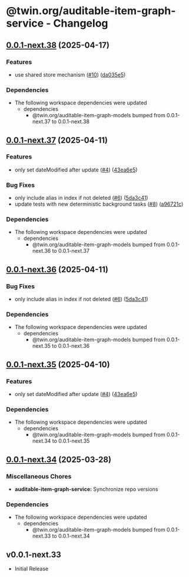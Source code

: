 # @twin.org/auditable-item-graph-service - Changelog

## [0.0.1-next.38](https://github.com/twinfoundation/auditable-item-graph/compare/auditable-item-graph-service-v0.0.1-next.37...auditable-item-graph-service-v0.0.1-next.38) (2025-04-17)


### Features

* use shared store mechanism ([#10](https://github.com/twinfoundation/auditable-item-graph/issues/10)) ([da035e5](https://github.com/twinfoundation/auditable-item-graph/commit/da035e5eb8f157482b4eb2bdbc689c6c0647ff7d))


### Dependencies

* The following workspace dependencies were updated
  * dependencies
    * @twin.org/auditable-item-graph-models bumped from 0.0.1-next.37 to 0.0.1-next.38

## [0.0.1-next.37](https://github.com/twinfoundation/auditable-item-graph/compare/auditable-item-graph-service-v0.0.1-next.36...auditable-item-graph-service-v0.0.1-next.37) (2025-04-11)


### Features

* only set dateModified after update ([#4](https://github.com/twinfoundation/auditable-item-graph/issues/4)) ([43ea6e5](https://github.com/twinfoundation/auditable-item-graph/commit/43ea6e5f2d0b9181a80f0bf2935db64b3263839a))


### Bug Fixes

* only include alias in index if not deleted ([#6](https://github.com/twinfoundation/auditable-item-graph/issues/6)) ([5da3c41](https://github.com/twinfoundation/auditable-item-graph/commit/5da3c419fafa2afefd34b1c570d103012b888a75))
* update tests with new deterministic background tasks ([#8](https://github.com/twinfoundation/auditable-item-graph/issues/8)) ([a96721c](https://github.com/twinfoundation/auditable-item-graph/commit/a96721c28128781f9cbd983d013dcf4c5542158c))


### Dependencies

* The following workspace dependencies were updated
  * dependencies
    * @twin.org/auditable-item-graph-models bumped from 0.0.1-next.36 to 0.0.1-next.37

## [0.0.1-next.36](https://github.com/twinfoundation/auditable-item-graph/compare/auditable-item-graph-service-v0.0.1-next.35...auditable-item-graph-service-v0.0.1-next.36) (2025-04-11)


### Bug Fixes

* only include alias in index if not deleted ([#6](https://github.com/twinfoundation/auditable-item-graph/issues/6)) ([5da3c41](https://github.com/twinfoundation/auditable-item-graph/commit/5da3c419fafa2afefd34b1c570d103012b888a75))


### Dependencies

* The following workspace dependencies were updated
  * dependencies
    * @twin.org/auditable-item-graph-models bumped from 0.0.1-next.35 to 0.0.1-next.36

## [0.0.1-next.35](https://github.com/twinfoundation/auditable-item-graph/compare/auditable-item-graph-service-v0.0.1-next.34...auditable-item-graph-service-v0.0.1-next.35) (2025-04-10)


### Features

* only set dateModified after update ([#4](https://github.com/twinfoundation/auditable-item-graph/issues/4)) ([43ea6e5](https://github.com/twinfoundation/auditable-item-graph/commit/43ea6e5f2d0b9181a80f0bf2935db64b3263839a))


### Dependencies

* The following workspace dependencies were updated
  * dependencies
    * @twin.org/auditable-item-graph-models bumped from 0.0.1-next.34 to 0.0.1-next.35

## [0.0.1-next.34](https://github.com/twinfoundation/auditable-item-graph/compare/auditable-item-graph-service-v0.0.1-next.33...auditable-item-graph-service-v0.0.1-next.34) (2025-03-28)


### Miscellaneous Chores

* **auditable-item-graph-service:** Synchronize repo versions


### Dependencies

* The following workspace dependencies were updated
  * dependencies
    * @twin.org/auditable-item-graph-models bumped from 0.0.1-next.33 to 0.0.1-next.34

## v0.0.1-next.33

- Initial Release
